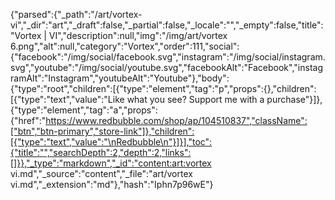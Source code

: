 {"parsed":{"_path":"/art/vortex-vi","_dir":"art","_draft":false,"_partial":false,"_locale":"","_empty":false,"title":"Vortex | VI","description":null,"img":"/img/art/vortex 6.png","alt":null,"category":"Vortex","order":111,"social":{"facebook":"/img/social/facebook.svg","instagram":"/img/social/instagram.svg","youtube":"/img/social/youtube.svg","facebookAlt":"Facebook","instagramAlt":"Instagram","youtubeAlt":"Youtube"},"body":{"type":"root","children":[{"type":"element","tag":"p","props":{},"children":[{"type":"text","value":"Like what you see? Support me with a purchase"}]},{"type":"element","tag":"a","props":{"href":"https://www.redbubble.com/shop/ap/104510837","className":["btn","btn-primary","store-link"]},"children":[{"type":"text","value":"\nRedbubble\n"}]}],"toc":{"title":"","searchDepth":2,"depth":2,"links":[]}},"_type":"markdown","_id":"content:art:vortex vi.md","_source":"content","_file":"art/vortex vi.md","_extension":"md"},"hash":"Iphn7p96wE"}